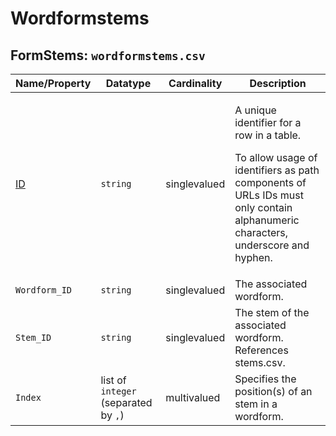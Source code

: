 # Wordformstems


## FormStems: `wordformstems.csv`

Name/Property | Datatype | Cardinality | Description
 --- | --- | --- | --- 
[ID](http://cldf.clld.org/v1.0/terms.rdf#id) | `string` | singlevalued | <div> <p>A unique identifier for a row in a table.</p> <p> To allow usage of identifiers as path components of URLs IDs must only contain alphanumeric characters, underscore and hyphen. </p> </div> 
`Wordform_ID` | `string` | singlevalued | The associated wordform.
`Stem_ID` | `string` | singlevalued | The stem of the associated wordform.<br>References stems.csv.
`Index` | list of `integer` (separated by `,`) | multivalued | Specifies the position(s) of an stem in a wordform.